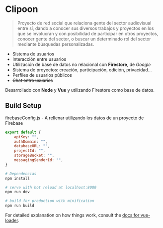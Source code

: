 # Clipoon

> Proyecto de red social que relaciona gente del sector audiovisual entre sí, dando a conocer sus diversos trabajos y proyectos en los que se involucran y con posibilidad de participar en otros proyectos, conocer gente del sector, o buscar un determinado rol del sector mediante búsquedas personalizadas.

* Sistema de usuarios
* Interacción entre usuarios
* Utilización de base de datos no relacional con **Firestore**, de *Google*
* Sistema de proyectos: creación, participación, edición, privacidad...
* Perfiles de usuarios públicos
* ~~Chat entre usuarios~~

Desarrollado con **Node** y **Vue** y utilizando Firestore como base de datos.

## Build Setup

firebaseConfig.js - A rellenar utilizando los datos de un proyecto de Firebase
```javascript
export default {
    apiKey: "",
    authDomain: "",
    databaseURL: "",
    projectId: "",
    storageBucket: "",
    messagingSenderId: "",
}
```

``` bash
# Dependencias
npm install

# serve with hot reload at localhost:8080
npm run dev

# build for production with minification
npm run build
```

For detailed explanation on how things work, consult the [docs for vue-loader](http://vuejs.github.io/vue-loader).
